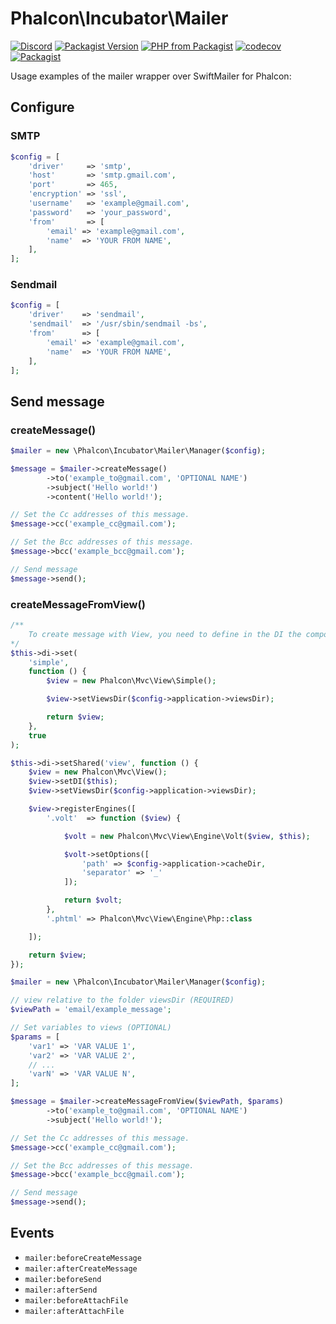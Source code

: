 # Phalcon\Incubator\Mailer

[![Discord](https://img.shields.io/discord/310910488152375297?label=Discord)](http://phalcon.link/discord)
[![Packagist Version](https://img.shields.io/packagist/v/phalcon/incubator-mailer)](https://packagist.org/packages/phalcon/incubator-mailer)
[![PHP from Packagist](https://img.shields.io/packagist/php-v/phalcon/incubator-mailer)](https://packagist.org/packages/phalcon/incubator-mailer)
[![codecov](https://codecov.io/gh/phalcon/incubator-mailer/branch/master/graph/badge.svg)](https://codecov.io/gh/phalcon/incubator-mailer)
[![Packagist](https://img.shields.io/packagist/dd/phalcon/incubator-mailer)](https://packagist.org/packages/phalcon/incubator-mailer/stats)

Usage examples of the mailer wrapper over SwiftMailer for Phalcon:

## Configure
### SMTP

```php
$config = [
    'driver'     => 'smtp',
    'host'       => 'smtp.gmail.com',
    'port'       => 465,
    'encryption' => 'ssl',
    'username'   => 'example@gmail.com',
    'password'   => 'your_password',
    'from'       => [
        'email' => 'example@gmail.com',
        'name'  => 'YOUR FROM NAME',
    ],
];

```

### Sendmail

```php
$config = [
    'driver'    => 'sendmail',
    'sendmail'  => '/usr/sbin/sendmail -bs',
    'from'      => [
        'email' => 'example@gmail.com',
        'name'  => 'YOUR FROM NAME',
    ],
];
```

## Send message

### createMessage()

```php
$mailer = new \Phalcon\Incubator\Mailer\Manager($config);

$message = $mailer->createMessage()
        ->to('example_to@gmail.com', 'OPTIONAL NAME')
        ->subject('Hello world!')
        ->content('Hello world!');

// Set the Cc addresses of this message.
$message->cc('example_cc@gmail.com');

// Set the Bcc addresses of this message.
$message->bcc('example_bcc@gmail.com');

// Send message
$message->send();
```

### createMessageFromView()
```php
/**
    To create message with View, you need to define in the DI the component simple View. 
*/
$this->di->set(
    'simple',
    function () {
        $view = new Phalcon\Mvc\View\Simple();

        $view->setViewsDir($config->application->viewsDir);

        return $view;
    },
    true
);

$this->di->setShared('view', function () {
    $view = new Phalcon\Mvc\View();
    $view->setDI($this);
    $view->setViewsDir($config->application->viewsDir);

    $view->registerEngines([
        '.volt'  => function ($view) {

            $volt = new Phalcon\Mvc\View\Engine\Volt($view, $this);

            $volt->setOptions([
                'path' => $config->application->cacheDir,
                'separator' => '_'
            ]);

            return $volt;
        },
        '.phtml' => Phalcon\Mvc\View\Engine\Php::class

    ]);

    return $view;
});

$mailer = new \Phalcon\Incubator\Mailer\Manager($config);

// view relative to the folder viewsDir (REQUIRED)
$viewPath = 'email/example_message';

// Set variables to views (OPTIONAL)
$params = [ 
    'var1' => 'VAR VALUE 1',
    'var2' => 'VAR VALUE 2',
    // ...
    'varN' => 'VAR VALUE N',
];

$message = $mailer->createMessageFromView($viewPath, $params)
        ->to('example_to@gmail.com', 'OPTIONAL NAME')
        ->subject('Hello world!');

// Set the Cc addresses of this message.
$message->cc('example_cc@gmail.com');

// Set the Bcc addresses of this message.
$message->bcc('example_bcc@gmail.com');

// Send message
$message->send();
```


## Events
- `mailer:beforeCreateMessage`
- `mailer:afterCreateMessage`
- `mailer:beforeSend`
- `mailer:afterSend`
- `mailer:beforeAttachFile`
- `mailer:afterAttachFile`